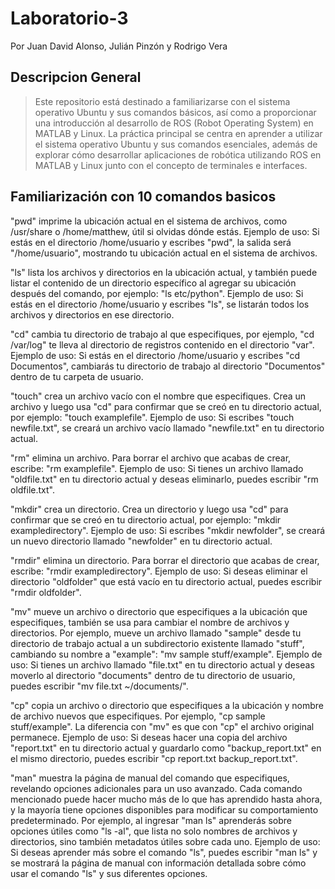 # Laboratorio-3
Por Juan David Alonso, Julián Pinzón y Rodrigo Vera

## Descripcion General
>Este repositorio está destinado a familiarizarse con el sistema operativo Ubuntu y sus comandos básicos, así como a proporcionar una introducción al desarrollo de ROS (Robot Operating System) en MATLAB y Linux. La práctica principal se centra en aprender a utilizar el sistema operativo Ubuntu y sus comandos esenciales, además de explorar cómo desarrollar aplicaciones de robótica utilizando ROS en MATLAB y Linux junto con el concepto de terminales e interfaces.
## Familiarización con 10 comandos basicos 
"pwd" imprime la ubicación actual en el sistema de archivos, como /usr/share o /home/matthew, útil si olvidas dónde estás. Ejemplo de uso: Si estás en el directorio /home/usuario y escribes "pwd", la salida será "/home/usuario", mostrando tu ubicación actual en el sistema de archivos.

"ls" lista los archivos y directorios en la ubicación actual, y también puede listar el contenido de un directorio específico al agregar su ubicación después del comando, por ejemplo: "ls etc/python". Ejemplo de uso: Si estás en el directorio /home/usuario y escribes "ls", se listarán todos los archivos y directorios en ese directorio.

"cd" cambia tu directorio de trabajo al que especifiques, por ejemplo, "cd /var/log" te lleva al directorio de registros contenido en el directorio "var". Ejemplo de uso: Si estás en el directorio /home/usuario y escribes "cd Documentos", cambiarás tu directorio de trabajo al directorio "Documentos" dentro de tu carpeta de usuario.

"touch" crea un archivo vacío con el nombre que especifiques. Crea un archivo y luego usa "cd" para confirmar que se creó en tu directorio actual, por ejemplo: "touch examplefile". Ejemplo de uso: Si escribes "touch newfile.txt", se creará un archivo vacío llamado "newfile.txt" en tu directorio actual.

"rm" elimina un archivo. Para borrar el archivo que acabas de crear, escribe: "rm examplefile". Ejemplo de uso: Si tienes un archivo llamado "oldfile.txt" en tu directorio actual y deseas eliminarlo, puedes escribir "rm oldfile.txt".

"mkdir" crea un directorio. Crea un directorio y luego usa "cd" para confirmar que se creó en tu directorio actual, por ejemplo: "mkdir exampledirectory". Ejemplo de uso: Si escribes "mkdir newfolder", se creará un nuevo directorio llamado "newfolder" en tu directorio actual.

"rmdir" elimina un directorio. Para borrar el directorio que acabas de crear, escribe: "rmdir exampledirectory". Ejemplo de uso: Si deseas eliminar el directorio "oldfolder" que está vacío en tu directorio actual, puedes escribir "rmdir oldfolder".

"mv" mueve un archivo o directorio que especifiques a la ubicación que especifiques, también se usa para cambiar el nombre de archivos y directorios. Por ejemplo, mueve un archivo llamado "sample" desde tu directorio de trabajo actual a un subdirectorio existente llamado "stuff", cambiando su nombre a "example": "mv sample stuff/example". Ejemplo de uso: Si tienes un archivo llamado "file.txt" en tu directorio actual y deseas moverlo al directorio "documents" dentro de tu directorio de usuario, puedes escribir "mv file.txt ~/documents/".

"cp" copia un archivo o directorio que especifiques a la ubicación y nombre de archivo nuevos que especifiques. Por ejemplo, "cp sample stuff/example". La diferencia con "mv" es que con "cp" el archivo original permanece. Ejemplo de uso: Si deseas hacer una copia del archivo "report.txt" en tu directorio actual y guardarlo como "backup_report.txt" en el mismo directorio, puedes escribir "cp report.txt backup_report.txt".

"man" muestra la página de manual del comando que especifiques, revelando opciones adicionales para un uso avanzado. Cada comando mencionado puede hacer mucho más de lo que has aprendido hasta ahora, y la mayoría tiene opciones disponibles para modificar su comportamiento predeterminado. Por ejemplo, al ingresar "man ls" aprenderás sobre opciones útiles como "ls -al", que lista no solo nombres de archivos y directorios, sino también metadatos útiles sobre cada uno. Ejemplo de uso: Si deseas aprender más sobre el comando "ls", puedes escribir "man ls" y se mostrará la página de manual con información detallada sobre cómo usar el comando "ls" y sus diferentes opciones.

